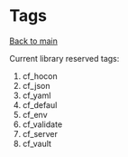 # Tags

[Back to main](https://github.com/goreflect/go_structor/blob/master)

Current library reserved tags:

1. cf_hocon
2. cf_json
3. cf_yaml
4. cf_defaul
5. cf_env
6. cf_validate
7. cf_server
8. cf_vault

